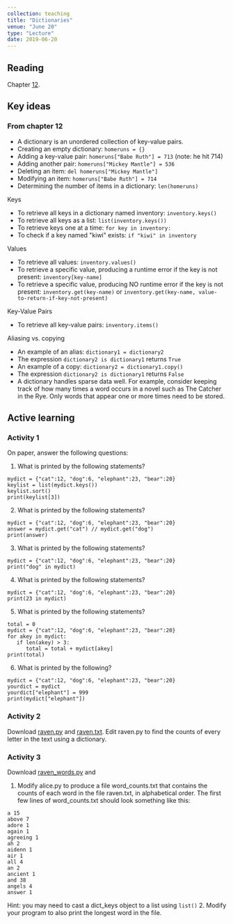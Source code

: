 ```yaml
---
collection: teaching
title: "Dictionaries"
venue: "June 20"
type: "Lecture"
date: 2019-06-20
---
```


## Reading
Chapter [12](https://runestone.academy/runestone/static/thinkcspy/Dictionaries/toctree.html).

## Key ideas

### From chapter 12
* A dictionary is an unordered collection of key-value pairs.
* Creating an empty dictionary: `homeruns = {}`
* Adding a key-value pair: `homeruns["Babe Ruth"] = 713` (note: he hit 714)
* Adding another pair: `homeruns["Mickey Mantle"] = 536`
* Deleting an item: `del homeruns["Mickey Mantle"]`
* Modifying an item: `homeruns["Babe Ruth"] = 714`
* Determining the number of items in a dictionary: `len(homeruns)`

Keys
* To retrieve all keys in a dictionary named inventory: `inventory.keys()`
* To retrieve all keys as a list: `list(inventory.keys())`
* To retrieve keys one at a time: `for key in inventory:`
* To check if a key named "kiwi" exists: `if "kiwi" in inventory`

Values
* To retrieve all values: `inventory.values()`
* To retrieve a specific value, producing a runtime error if the key is not present: `inventory[key-name]`
* To retrieve a specific value, producing NO runtime error if the key is not present: `inventory.get(key-name)`
or `inventory.get(key-name, value-to-return-if-key-not-present)`

Key-Value Pairs
* To retrieve all key-value pairs: `inventory.items()`

Aliasing vs. copying
* An example of an alias: `dictionary1 = dictionary2`
* The expression `dictionary2 is dictionary1` returns `True`
* An example of a copy: `dictionary2 = dictionary1.copy()`
* The expression `dictionary2 is dictionary1` returns `False`
* A dictionary handles sparse data well. For example, consider keeping track of how many times a word occurs
in a novel such as The Catcher in the Rye. Only words that appear one or more times need to be stored.

## Active learning
### Activity 1
On paper, answer the following questions:
1. What is printed by the following statements?
```
mydict = {"cat":12, "dog":6, "elephant":23, "bear":20}
keylist = list(mydict.keys())
keylist.sort()
print(keylist[3])
```
2. What is printed by the following statements?
```
mydict = {"cat":12, "dog":6, "elephant":23, "bear":20}
answer = mydict.get("cat") // mydict.get("dog")
print(answer)
```
3. What is printed by the following statements?
```
mydict = {"cat":12, "dog":6, "elephant":23, "bear":20}
print("dog" in mydict)
```
4. What is printed by the following statements?
```
mydict = {"cat":12, "dog":6, "elephant":23, "bear":20}
print(23 in mydict)
```
5. What is printed by the following statements?
```
total = 0
mydict = {"cat":12, "dog":6, "elephant":23, "bear":20}
for akey in mydict:
   if len(akey) > 3:
      total = total + mydict[akey]
print(total)
```
6. What is printed by the following?
```
mydict = {"cat":12, "dog":6, "elephant":23, "bear":20}
yourdict = mydict
yourdict["elephant"] = 999
print(mydict["elephant"])
```

### Activity 2
Download [raven.py](https://lgw2.github.io/teaching/csci127-summer-2019/lectures/activities/raven.py) and
[raven.txt](https://lgw2.github.io/teaching/csci127-summer-2019/lectures/activities/raven.txt). Edit
raven.py to find the counts of every letter in the text using a dictionary.

### Activity 3
Download [raven_words.py](https://lgw2.github.io/teaching/csci127-summer-2019/lectures/activities/raven_words.py) and
1. Modify
alice.py to produce a file word_counts.txt that contains the counts of each word in the file raven.txt, in
alphabetical order. The first few lines of word_counts.txt should look something like this:
```
a 15
above 7
adore 1
again 1
agreeing 1
ah 2
aidenn 1
air 1
all 4
an 2
ancient 1
and 38
angels 4
answer 1
```
Hint: you may need to cast a dict_keys object to a list using `list()`
2. Modify your program to also print the longest word in the file.
